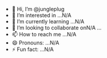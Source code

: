 - 👋 Hi, I’m @jungleplug
- 👀 I’m interested in ...N/A  
- 🌱 I’m currently learning ...N/A
- 💞️ I’m looking to collaborate onN/A ...
- 📫 How to reach me ...N/A
- 😄 Pronouns: ...N/A
- ⚡ Fun fact: ...N/A

<!---
jungleplug/jungleplug is a ✨ special ✨ repository because its `README.md` (this file) appears on your GitHub profile.
You can click the Preview link to take a look at your changes.
--->
